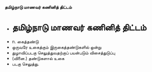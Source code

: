 **தமிழ்நாடு மாணவர் கணினித் திட்டம்**
- # தமிழ்நாடு மாணவர் கணினித் திட்டம்
- n. கைத்தண்டு
- ஒருவரே உகைத்கும் இருகைத்தண்டுகளில் ஒன்று
- துழாவிப்படகு செலுத்துவதற்குப் பயன்படும் விசைத்துடுப்பு
- (வினை.) தண்டுகளால் உகை
- படகு செலுத்து.

